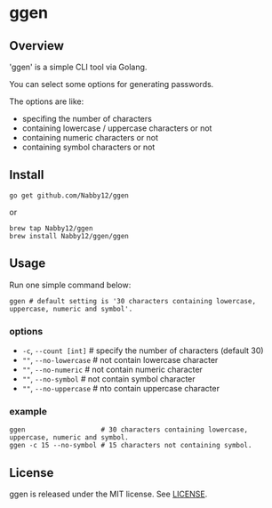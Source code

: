 # ggen

## Overview

'ggen' is a simple CLI tool via Golang.

You can select some options for generating passwords.

The options are like:

- specifing the number of characters
- containing lowercase / uppercase characters or not
- containing numeric characters or not
- containing symbol characters or not

## Install

```shell
go get github.com/Nabby12/ggen
```

or

```shell
brew tap Nabby12/ggen
brew install Nabby12/ggen/ggen
```

## Usage

Run one simple command below:

```shell
ggen # default setting is '30 characters containing lowercase, uppercase, numeric and symbol'.
```

### options

- `-c`, `--count [int]`    # specify the number of characters (default 30)
- `""`, `--no-lowercase`   # not contain lowercase character
- `""`, `--no-numeric`     # not contain numeric character
- `""`, `--no-symbol`      # not contain symbol character
- `""`, `--no-uppercase`   # nto contain uppercase character

### example

```shell
ggen                   # 30 characters containing lowercase, uppercase, numeric and symbol.
ggen -c 15 --no-symbol # 15 characters not containing symbol.
```

## License

ggen is released under the MIT license. See [LICENSE](./LICENSE).
